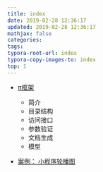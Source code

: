 ```yaml
---
title: index
date: 2019-02-28 12:36:17
updated: 2019-02-28 12:36:17 
mathjax: false
categories: 
tags:
typora-root-url: index
typora-copy-images-to: index
top: 1
---
```




* [π框架](PhalApi框架.md)
  * 简介
  * 目录结构
  * 访问接口
  * 参数验证
  * 文档生成
  * 模型



* [案例： 小程序轮播图](PhalApi框架.md)

